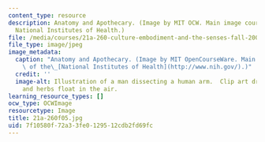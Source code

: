 ```yaml
---
content_type: resource
description: Anatomy and Apothecary. (Image by MIT OCW. Main image courtesy of the
  National Institutes of Health.)
file: /media/courses/21a-260-culture-embodiment-and-the-senses-fall-2005/7f10580f72a33fe0129512cdb2fd69fc_21a-260f05.jpg
file_type: image/jpeg
image_metadata:
  caption: "Anatomy and Apothecary. (Image by MIT OpenCourseWare. Main image courtesy\
    \ of the\_[National Institutes of Health](http://www.nih.gov/).)"
  credit: ''
  image-alt: Illustration of a man dissecting a human arm.  Clip art drug bottles
    and herbs float in the air.
learning_resource_types: []
ocw_type: OCWImage
resourcetype: Image
title: 21a-260f05.jpg
uid: 7f10580f-72a3-3fe0-1295-12cdb2fd69fc
---
```

